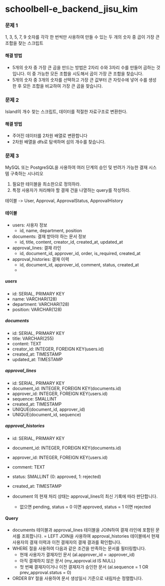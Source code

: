 # schoolbell-e_backend_jisu_kim

### 문제 1

1, 3, 5, 7, 9 숫자를 각각 한 번씩만 사용하여 만들 수 있는 두 개의 숫자 중 곱이 가장 큰 조합을 찾는 스크립트

#### 해결 방법
- 5개의 숫자 중 가장 큰 곱을 만드는 방법은 2자리 수와 3자리 수를 만들어 곱하는 것입니다. 이 중 가능한 모든 조합을 시도해서 곱이 가장 큰 조합을 찾습니다.
- 5개의 숫자 중 3개의 숫자를 선택하고 가장 큰 값부터 큰 자릿수에 넣어 수를 생성한 후 모든 조합을 비교하여 가장 큰 곱을 찾습니다.

### 문제 2

Island의 개수 찾는 스크립트, 데이터를 적절한 자료구조로 변환한다.

#### 해결 방법
- 주어진 데이터를 2차원 배열로 변환합니다
- 2차원 배열을 dfs로 탐색하며 섬의 개수를 찾습니다.

### 문제 3

MySQL 또는 PostgreSQL을 사용하여 여러 단계의 승인 및 반려가 가능한 결재 시스템 구축하는 시나리오
1. 필요한 테이블을 최소한으로 정의하라.
2. 특정 사용자가 처리해야 할 결재 건을 나열하는 query를 작성하라.

테이블 -> User, Approval, ApprovalStatus, ApprovalHistory

#### 테이블
- users: 사용자 정보
  - id, name, department, position
- documents: 결재 받아야 하는 문서 정보
  - id, title, content, creator_id, created_at, updated_at
- approval_lines: 결재 라인
  - id, document_id, approver_id, order, is_required, created_at
- approval_histories: 결재 이력
  - id, document_id, approver_id, comment, status, created_at
  -
##### users
- id: SERIAL, PRIMARY KEY
- name: VARCHAR(128)
- department: VARCHAR(128)
- position: VARCHAR(128)

##### documents
- id: SERIAL, PRIMARY KEY
- title: VARCHAR(255)
- content: TEXT
- creator_id: INTEGER, FOREIGN KEY(users.id)
- created_at: TIMESTAMP
- updated_at: TIMESTAMP

##### approval_lines
- id: SERIAL, PRIMARY KEY
- document_id: INTEGER, FOREIGN KEY(documents.id)
- approver_id: INTEGER, FOREIGN KEY(users.id)
- sequence: SMALLINT
- created_at: TIMESTAMP
- UNIQUE(document_id, approver_id)
- UNIQUE(document_id, sequence)

##### approval_histories
- id: SERIAL, PRIMARY KEY
- document_id: INTEGER, FOREIGN KEY(documents.id)
- approver_id: INTEGER, FOREIGN KEY(users.id)
- comment: TEXT
- status: SMALLINT (0: approved, 1: rejected)
- created_at: TIMESTAMP

- document 의 현재 처리 상태는 approval_lines의 최신 기록에 따라 판단합니다.
  - 없으면 pending, status = 0 이면 approved, status = 1 이면 rejected

#### Query
- documents 테이블과 approval_lines 테이블을 JOIN하여 결재 라인에 포함된 문서를 조회합니다.
= LEFT JOIN을 사용하여 approval_histories 테이블에서 현재 사용자의 결재 이력과 이전 결재자의 결재 결과를 확인합니다.
- WHERE 절을 사용하여 다음과 같은 조건을 만족하는 문서를 필터링합니다.
    - 현재 사용자가 결재자인 문서 (al.approver_id = :approver_id)
    - 아직 결재하지 않은 문서 (my_approval.id IS NULL)
    - 첫 번째 결재자이거나 이전 결재자가 승인한 문서 (al.sequence = 1 OR prev_approval.status = 0)
- ORDER BY 절을 사용하여 문서 생성일시 기준으로 내림차순 정렬합니다.
